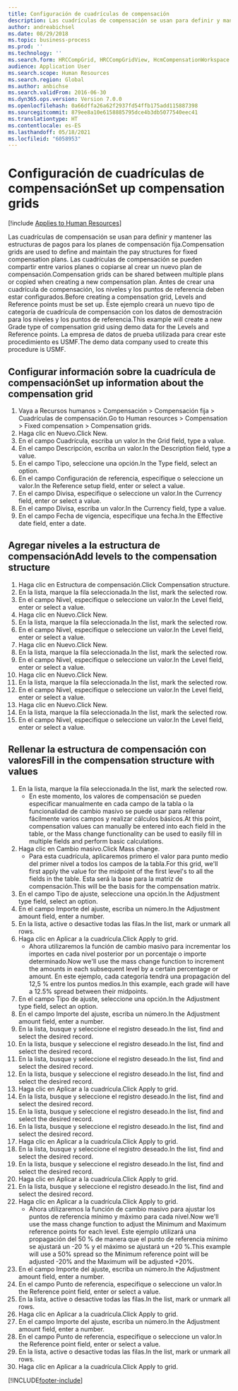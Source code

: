 ```yaml
---
title: Configuración de cuadrículas de compensación
description: Las cuadrículas de compensación se usan para definir y mantener las estructuras de pagos para los planes de compensación fija.
author: andreabichsel
ms.date: 08/29/2018
ms.topic: business-process
ms.prod: ''
ms.technology: ''
ms.search.form: HRCCompGrid, HRCCompGridView, HcmCompensationWorkspace
audience: Application User
ms.search.scope: Human Resources
ms.search.region: Global
ms.author: anbichse
ms.search.validFrom: 2016-06-30
ms.dyn365.ops.version: Version 7.0.0
ms.openlocfilehash: 0a66dffa26a62f2937fd54ffb175add115887398
ms.sourcegitcommit: 879ee8a10e6158885795dce4b3db5077540eec41
ms.translationtype: HT
ms.contentlocale: es-ES
ms.lasthandoff: 05/18/2021
ms.locfileid: "6058953"
---
```

# <a name="set-up-compensation-grids"></a><span data-ttu-id="b5394-103">Configuración de cuadrículas de compensación</span><span class="sxs-lookup"><span data-stu-id="b5394-103">Set up compensation grids</span></span>

[!include [Applies to Human Resources](../includes/applies-to-hr.md)]

<span data-ttu-id="b5394-104">Las cuadrículas de compensación se usan para definir y mantener las estructuras de pagos para los planes de compensación fija.</span><span class="sxs-lookup"><span data-stu-id="b5394-104">Compensation grids are used to define and maintain the pay structures for fixed compensation plans.</span></span> <span data-ttu-id="b5394-105">Las cuadrículas de compensación se pueden compartir entre varios planes o copiarse al crear un nuevo plan de compensación.</span><span class="sxs-lookup"><span data-stu-id="b5394-105">Compensation grids can be shared between multiple plans or copied when creating a new compensation plan.</span></span>  <span data-ttu-id="b5394-106">Antes de crear una cuadrícula de compensación, los niveles y los puntos de referencia deben estar configurados.</span><span class="sxs-lookup"><span data-stu-id="b5394-106">Before creating a compensation grid, Levels and Reference points must be set up.</span></span> <span data-ttu-id="b5394-107">Este ejemplo creará un nuevo tipo de categoría de cuadrícula de compensación con los datos de demostración para los niveles y los puntos de referencia.</span><span class="sxs-lookup"><span data-stu-id="b5394-107">This example will create a new Grade type of compensation grid using demo data for the Levels and Reference points.</span></span> <span data-ttu-id="b5394-108">La empresa de datos de prueba utilizada para crear este procedimiento es USMF.</span><span class="sxs-lookup"><span data-stu-id="b5394-108">The demo data company used to create this procedure is USMF.</span></span>


## <a name="set-up-information-about-the-compensation-grid"></a><span data-ttu-id="b5394-109">Configurar información sobre la cuadrícula de compensación</span><span class="sxs-lookup"><span data-stu-id="b5394-109">Set up information about the compensation grid</span></span>
1. <span data-ttu-id="b5394-110">Vaya a Recursos humanos > Compensación > Compensación fija > Cuadrículas de compensación.</span><span class="sxs-lookup"><span data-stu-id="b5394-110">Go to Human resources > Compensation > Fixed compensation > Compensation grids.</span></span>
2. <span data-ttu-id="b5394-111">Haga clic en Nuevo.</span><span class="sxs-lookup"><span data-stu-id="b5394-111">Click New.</span></span>
3. <span data-ttu-id="b5394-112">En el campo Cuadrícula, escriba un valor.</span><span class="sxs-lookup"><span data-stu-id="b5394-112">In the Grid field, type a value.</span></span>
4. <span data-ttu-id="b5394-113">En el campo Descripción, escriba un valor.</span><span class="sxs-lookup"><span data-stu-id="b5394-113">In the Description field, type a value.</span></span>
5. <span data-ttu-id="b5394-114">En el campo Tipo, seleccione una opción.</span><span class="sxs-lookup"><span data-stu-id="b5394-114">In the Type field, select an option.</span></span>
6. <span data-ttu-id="b5394-115">En el campo Configuración de referencia, especifique o seleccione un valor.</span><span class="sxs-lookup"><span data-stu-id="b5394-115">In the Reference setup field, enter or select a value.</span></span>
7. <span data-ttu-id="b5394-116">En el campo Divisa, especifique o seleccione un valor.</span><span class="sxs-lookup"><span data-stu-id="b5394-116">In the Currency field, enter or select a value.</span></span>
8. <span data-ttu-id="b5394-117">En el campo Divisa, escriba un valor.</span><span class="sxs-lookup"><span data-stu-id="b5394-117">In the Currency field, type a value.</span></span>
9. <span data-ttu-id="b5394-118">En el campo Fecha de vigencia, especifique una fecha.</span><span class="sxs-lookup"><span data-stu-id="b5394-118">In the Effective date field, enter a date.</span></span>

## <a name="add-levels-to-the-compensation-structure"></a><span data-ttu-id="b5394-119">Agregar niveles a la estructura de compensación</span><span class="sxs-lookup"><span data-stu-id="b5394-119">Add levels to the compensation structure</span></span>
1. <span data-ttu-id="b5394-120">Haga clic en Estructura de compensación.</span><span class="sxs-lookup"><span data-stu-id="b5394-120">Click Compensation structure.</span></span>
2. <span data-ttu-id="b5394-121">En la lista, marque la fila seleccionada.</span><span class="sxs-lookup"><span data-stu-id="b5394-121">In the list, mark the selected row.</span></span>
3. <span data-ttu-id="b5394-122">En el campo Nivel, especifique o seleccione un valor.</span><span class="sxs-lookup"><span data-stu-id="b5394-122">In the Level field, enter or select a value.</span></span>
4. <span data-ttu-id="b5394-123">Haga clic en Nuevo.</span><span class="sxs-lookup"><span data-stu-id="b5394-123">Click New.</span></span>
5. <span data-ttu-id="b5394-124">En la lista, marque la fila seleccionada.</span><span class="sxs-lookup"><span data-stu-id="b5394-124">In the list, mark the selected row.</span></span>
6. <span data-ttu-id="b5394-125">En el campo Nivel, especifique o seleccione un valor.</span><span class="sxs-lookup"><span data-stu-id="b5394-125">In the Level field, enter or select a value.</span></span>
7. <span data-ttu-id="b5394-126">Haga clic en Nuevo.</span><span class="sxs-lookup"><span data-stu-id="b5394-126">Click New.</span></span>
8. <span data-ttu-id="b5394-127">En la lista, marque la fila seleccionada.</span><span class="sxs-lookup"><span data-stu-id="b5394-127">In the list, mark the selected row.</span></span>
9. <span data-ttu-id="b5394-128">En el campo Nivel, especifique o seleccione un valor.</span><span class="sxs-lookup"><span data-stu-id="b5394-128">In the Level field, enter or select a value.</span></span>
10. <span data-ttu-id="b5394-129">Haga clic en Nuevo.</span><span class="sxs-lookup"><span data-stu-id="b5394-129">Click New.</span></span>
11. <span data-ttu-id="b5394-130">En la lista, marque la fila seleccionada.</span><span class="sxs-lookup"><span data-stu-id="b5394-130">In the list, mark the selected row.</span></span>
12. <span data-ttu-id="b5394-131">En el campo Nivel, especifique o seleccione un valor.</span><span class="sxs-lookup"><span data-stu-id="b5394-131">In the Level field, enter or select a value.</span></span>
13. <span data-ttu-id="b5394-132">Haga clic en Nuevo.</span><span class="sxs-lookup"><span data-stu-id="b5394-132">Click New.</span></span>
14. <span data-ttu-id="b5394-133">En la lista, marque la fila seleccionada.</span><span class="sxs-lookup"><span data-stu-id="b5394-133">In the list, mark the selected row.</span></span>
15. <span data-ttu-id="b5394-134">En el campo Nivel, especifique o seleccione un valor.</span><span class="sxs-lookup"><span data-stu-id="b5394-134">In the Level field, enter or select a value.</span></span>

## <a name="fill-in-the-compensation-structure-with-values"></a><span data-ttu-id="b5394-135">Rellenar la estructura de compensación con valores</span><span class="sxs-lookup"><span data-stu-id="b5394-135">Fill in the compensation structure with values</span></span>
1. <span data-ttu-id="b5394-136">En la lista, marque la fila seleccionada.</span><span class="sxs-lookup"><span data-stu-id="b5394-136">In the list, mark the selected row.</span></span>
    * <span data-ttu-id="b5394-137">En este momento, los valores de compensación se pueden especificar manualmente en cada campo de la tabla o la funcionalidad de cambio masivo se puede usar para rellenar fácilmente varios campos y realizar cálculos básicos.</span><span class="sxs-lookup"><span data-stu-id="b5394-137">At this point, compensation values can manually be entered into each field in the table, or the Mass change functionality can be used to easily fill in multiple fields and perform basic calculations.</span></span>  
2. <span data-ttu-id="b5394-138">Haga clic en Cambio masivo.</span><span class="sxs-lookup"><span data-stu-id="b5394-138">Click Mass change.</span></span>
    * <span data-ttu-id="b5394-139">Para esta cuadrícula, aplicaremos primero el valor para punto medio del primer nivel a todos los campos de la tabla.</span><span class="sxs-lookup"><span data-stu-id="b5394-139">For this grid, we'll first apply the value for the midpoint of the first level's to all the fields in the table.</span></span> <span data-ttu-id="b5394-140">Esta será la base para la matriz de compensación.</span><span class="sxs-lookup"><span data-stu-id="b5394-140">This will be the basis for the compensation matrix.</span></span>  
3. <span data-ttu-id="b5394-141">En el campo Tipo de ajuste, seleccione una opción.</span><span class="sxs-lookup"><span data-stu-id="b5394-141">In the Adjustment type field, select an option.</span></span>
4. <span data-ttu-id="b5394-142">En el campo Importe del ajuste, escriba un número.</span><span class="sxs-lookup"><span data-stu-id="b5394-142">In the Adjustment amount field, enter a number.</span></span>
5. <span data-ttu-id="b5394-143">En la lista, active o desactive todas las filas.</span><span class="sxs-lookup"><span data-stu-id="b5394-143">In the list, mark or unmark all rows.</span></span>
6. <span data-ttu-id="b5394-144">Haga clic en Aplicar a la cuadrícula.</span><span class="sxs-lookup"><span data-stu-id="b5394-144">Click Apply to grid.</span></span>
    * <span data-ttu-id="b5394-145">Ahora utilizaremos la función de cambio masivo para incrementar los importes en cada nivel posterior por un porcentaje o importe determinado.</span><span class="sxs-lookup"><span data-stu-id="b5394-145">Now we'll use the mass change function to increment the amounts in each subsequent level by a certain percentage or amount.</span></span> <span data-ttu-id="b5394-146">En este ejemplo, cada categoría tendrá una propagación del 12,5 % entre los puntos medios.</span><span class="sxs-lookup"><span data-stu-id="b5394-146">In this example, each grade will have a 12.5% spread between their midpoints.</span></span>  
7. <span data-ttu-id="b5394-147">En el campo Tipo de ajuste, seleccione una opción.</span><span class="sxs-lookup"><span data-stu-id="b5394-147">In the Adjustment type field, select an option.</span></span>
8. <span data-ttu-id="b5394-148">En el campo Importe del ajuste, escriba un número.</span><span class="sxs-lookup"><span data-stu-id="b5394-148">In the Adjustment amount field, enter a number.</span></span>
9. <span data-ttu-id="b5394-149">En la lista, busque y seleccione el registro deseado.</span><span class="sxs-lookup"><span data-stu-id="b5394-149">In the list, find and select the desired record.</span></span>
10. <span data-ttu-id="b5394-150">En la lista, busque y seleccione el registro deseado.</span><span class="sxs-lookup"><span data-stu-id="b5394-150">In the list, find and select the desired record.</span></span>
11. <span data-ttu-id="b5394-151">En la lista, busque y seleccione el registro deseado.</span><span class="sxs-lookup"><span data-stu-id="b5394-151">In the list, find and select the desired record.</span></span>
12. <span data-ttu-id="b5394-152">En la lista, busque y seleccione el registro deseado.</span><span class="sxs-lookup"><span data-stu-id="b5394-152">In the list, find and select the desired record.</span></span>
13. <span data-ttu-id="b5394-153">Haga clic en Aplicar a la cuadrícula.</span><span class="sxs-lookup"><span data-stu-id="b5394-153">Click Apply to grid.</span></span>
14. <span data-ttu-id="b5394-154">En la lista, busque y seleccione el registro deseado.</span><span class="sxs-lookup"><span data-stu-id="b5394-154">In the list, find and select the desired record.</span></span>
15. <span data-ttu-id="b5394-155">En la lista, busque y seleccione el registro deseado.</span><span class="sxs-lookup"><span data-stu-id="b5394-155">In the list, find and select the desired record.</span></span>
16. <span data-ttu-id="b5394-156">En la lista, busque y seleccione el registro deseado.</span><span class="sxs-lookup"><span data-stu-id="b5394-156">In the list, find and select the desired record.</span></span>
17. <span data-ttu-id="b5394-157">Haga clic en Aplicar a la cuadrícula.</span><span class="sxs-lookup"><span data-stu-id="b5394-157">Click Apply to grid.</span></span>
18. <span data-ttu-id="b5394-158">En la lista, busque y seleccione el registro deseado.</span><span class="sxs-lookup"><span data-stu-id="b5394-158">In the list, find and select the desired record.</span></span>
19. <span data-ttu-id="b5394-159">En la lista, busque y seleccione el registro deseado.</span><span class="sxs-lookup"><span data-stu-id="b5394-159">In the list, find and select the desired record.</span></span>
20. <span data-ttu-id="b5394-160">Haga clic en Aplicar a la cuadrícula.</span><span class="sxs-lookup"><span data-stu-id="b5394-160">Click Apply to grid.</span></span>
21. <span data-ttu-id="b5394-161">En la lista, busque y seleccione el registro deseado.</span><span class="sxs-lookup"><span data-stu-id="b5394-161">In the list, find and select the desired record.</span></span>
22. <span data-ttu-id="b5394-162">Haga clic en Aplicar a la cuadrícula.</span><span class="sxs-lookup"><span data-stu-id="b5394-162">Click Apply to grid.</span></span>
    * <span data-ttu-id="b5394-163">Ahora utilizaremos la función de cambio masivo para ajustar los puntos de referencia mínimo y máximo para cada nivel.</span><span class="sxs-lookup"><span data-stu-id="b5394-163">Now we'll use the mass change function to adjust the Minimum and Maximum reference points for each level.</span></span> <span data-ttu-id="b5394-164">Este ejemplo utilizará una propagación del 50 % de manera que el punto de referencia mínimo se ajustará un -20 % y el máximo se ajustará un +20 %.</span><span class="sxs-lookup"><span data-stu-id="b5394-164">This example will use a 50% spread so the Minimum reference point will be adjusted -20% and the Maximum will be adjusted +20%.</span></span>  
23. <span data-ttu-id="b5394-165">En el campo Importe del ajuste, escriba un número.</span><span class="sxs-lookup"><span data-stu-id="b5394-165">In the Adjustment amount field, enter a number.</span></span>
24. <span data-ttu-id="b5394-166">En el campo Punto de referencia, especifique o seleccione un valor.</span><span class="sxs-lookup"><span data-stu-id="b5394-166">In the Reference point field, enter or select a value.</span></span>
25. <span data-ttu-id="b5394-167">En la lista, active o desactive todas las filas.</span><span class="sxs-lookup"><span data-stu-id="b5394-167">In the list, mark or unmark all rows.</span></span>
26. <span data-ttu-id="b5394-168">Haga clic en Aplicar a la cuadrícula.</span><span class="sxs-lookup"><span data-stu-id="b5394-168">Click Apply to grid.</span></span>
27. <span data-ttu-id="b5394-169">En el campo Importe del ajuste, escriba un número.</span><span class="sxs-lookup"><span data-stu-id="b5394-169">In the Adjustment amount field, enter a number.</span></span>
28. <span data-ttu-id="b5394-170">En el campo Punto de referencia, especifique o seleccione un valor.</span><span class="sxs-lookup"><span data-stu-id="b5394-170">In the Reference point field, enter or select a value.</span></span>
29. <span data-ttu-id="b5394-171">En la lista, active o desactive todas las filas.</span><span class="sxs-lookup"><span data-stu-id="b5394-171">In the list, mark or unmark all rows.</span></span>
30. <span data-ttu-id="b5394-172">Haga clic en Aplicar a la cuadrícula.</span><span class="sxs-lookup"><span data-stu-id="b5394-172">Click Apply to grid.</span></span>



[!INCLUDE[footer-include](../includes/footer-banner.md)]